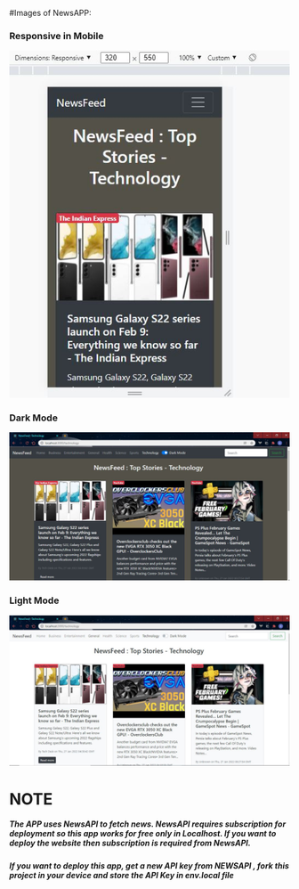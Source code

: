 #Images of NewsAPP:


<h3>Responsive in Mobile</h3>
<img src="https://github.com/anujkumar070/NewsAPP/blob/main/Images%20of%20APP/Responsiveness.JPG">
<h3>Dark Mode</h3>
<img src="https://github.com/anujkumar070/NewsAPP/blob/main/Images%20of%20APP/Tech%20News%20-%20Dark%20Mode.JPG">
<h3>Light Mode</h3>
<img src="https://github.com/anujkumar070/NewsAPP/blob/main/Images%20of%20APP/Tech%20News%20-%20Light%20Mode.JPG">

# NOTE
<h5>The APP uses NewsAPI to fetch news. NewsAPI requires subscription for deployment so this app works for free only in Localhost. If you want to deploy the website then subscription is required from NewsAPI.</h5>
<h5>If you want to deploy this app, get a new API key from NEWSAPI , fork this project in your device and store the API Key in env.local file</h5>

